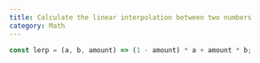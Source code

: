 ```yaml
---
title: Calculate the linear interpolation between two numbers
category: Math
---
```


```js
const lerp = (a, b, amount) => (1 - amount) * a + amount * b;
```
